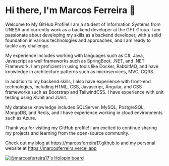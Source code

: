 # Hi there, I'm Marcos Ferreira 👋
Welcome to My GitHub Profile!
I am a student of Information Systems from UNESA and currently work as a backend developer at the GFT Group. I am passionate about developing my skills as a backend developer, with a solid foundation in various technologies and approaches, and I am ready to tackle any challenge.

My experience includes working with languages such as C#, Java, Javascript as well frameworks such as SpringBoot, .NET, and .NET Framework. I am proficient in using tools like Docker, RabbitMQ, and have knowledge in architecture patterns such as microservices, MVC, CQRS.

In addition to my backend skills, I also have experience with front-end technologies, including HTML, CSS, Javascript, Angular, and CSS frameworks such as Bootstrap and TailwindCSS. I have experience with unit testing using XUnit and JUnit.

My database knowledge includes SQLServer, MySQL, PostgreSQL, MongoDB, and Redis, and I have experience working in cloud environments such as Azure.

Thank you for visiting my GitHub profile! I am excited to continue sharing my projects and learning from the open-source community.
<br/>  

Check out my blog at https://marcosferreira17.github.io and my personal website at https://marcosferreira.vercel.app

[![@marcosferreira17's Holopin board](https://holopin.me/marcosferreira17)](https://holopin.io/@marcosferreira17)
